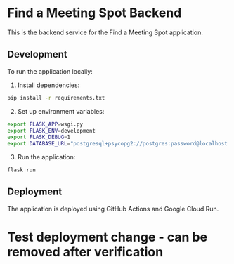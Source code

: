 # Find a Meeting Spot Backend

This is the backend service for the Find a Meeting Spot application.

## Development

To run the application locally:

1. Install dependencies:
```bash
pip install -r requirements.txt
```

2. Set up environment variables:
```bash
export FLASK_APP=wsgi.py
export FLASK_ENV=development
export FLASK_DEBUG=1
export DATABASE_URL="postgresql+psycopg2://postgres:password@localhost:5433/findameetingspot_dev"
```

3. Run the application:
```bash
flask run
```

## Deployment

The application is deployed using GitHub Actions and Google Cloud Run.

# Test deployment change - can be removed after verification 